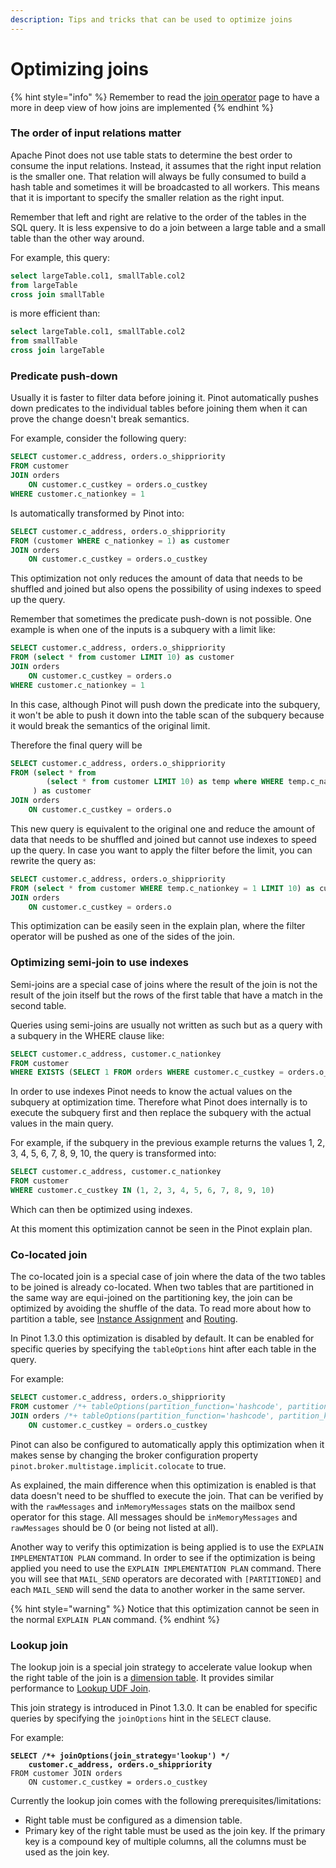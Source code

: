 ```yaml
---
description: Tips and tricks that can be used to optimize joins
---
```


# Optimizing joins

{% hint style="info" %}
Remember to read the [join operator](operator-types/hash_join.md) page to have a more in deep view of how joins are implemented
{% endhint %}

### The order of input relations matter

Apache Pinot does not use table stats to determine the best order to consume the input relations. Instead, it assumes that the right input relation is the smaller one. That relation will always be fully consumed to build a hash table and sometimes it will be broadcasted to all workers. This means that it is important to specify the smaller relation as the right input.

Remember that left and right are relative to the order of the tables in the SQL query. It is less expensive to do a join between a large table and a small table than the other way around.

For example, this query:

```sql
select largeTable.col1, smallTable.col2
from largeTable 
cross join smallTable
```

is more efficient than:

```sql
select largeTable.col1, smallTable.col2
from smallTable 
cross join largeTable
```

### Predicate push-down <a href="#predicate-push-down" id="predicate-push-down"></a>

Usually it is faster to filter data before joining it. Pinot automatically pushes down predicates to the individual tables before joining them when it can prove the change doesn't break semantics.

For example, consider the following query:

```sql
SELECT customer.c_address, orders.o_shippriority
FROM customer
JOIN orders
    ON customer.c_custkey = orders.o_custkey
WHERE customer.c_nationkey = 1
```

Is automatically transformed by Pinot into:

```sql
SELECT customer.c_address, orders.o_shippriority
FROM (customer WHERE c_nationkey = 1) as customer
JOIN orders
    ON customer.c_custkey = orders.o_custkey
```

This optimization not only reduces the amount of data that needs to be shuffled and joined but also opens the possibility of using indexes to speed up the query.

Remember that sometimes the predicate push-down is not possible. One example is when one of the inputs is a subquery with a limit like:

```sql
SELECT customer.c_address, orders.o_shippriority
FROM (select * from customer LIMIT 10) as customer
JOIN orders
    ON customer.c_custkey = orders.o
WHERE customer.c_nationkey = 1
```

In this case, although Pinot will push down the predicate into the subquery, it won't be able to push it down into the table scan of the subquery because it would break the semantics of the original limit.

Therefore the final query will be

```sql
SELECT customer.c_address, orders.o_shippriority
FROM (select * from 
        (select * from customer LIMIT 10) as temp where WHERE temp.c_nationkey = 1
     ) as customer
JOIN orders
    ON customer.c_custkey = orders.o
```

This new query is equivalent to the original one and reduce the amount of data that needs to be shuffled and joined but cannot use indexes to speed up the query. In case you want to apply the filter before the limit, you can rewrite the query as:

```sql
SELECT customer.c_address, orders.o_shippriority
FROM (select * from customer WHERE temp.c_nationkey = 1 LIMIT 10) as customer
JOIN orders
    ON customer.c_custkey = orders.o
```

This optimization can be easily seen in the explain plan, where the filter operator will be pushed as one of the sides of the join.

### Optimizing semi-join to use indexes <a href="#optimizing-semi-join-to-use-indexes" id="optimizing-semi-join-to-use-indexes"></a>

Semi-joins are a special case of joins where the result of the join is not the result of the join itself but the rows of the first table that have a match in the second table.

Queries using semi-joins are usually not written as such but as a query with a subquery in the WHERE clause like:

```sql
SELECT customer.c_address, customer.c_nationkey
FROM customer
WHERE EXISTS (SELECT 1 FROM orders WHERE customer.c_custkey = orders.o_custkey)
```

In order to use indexes Pinot needs to know the actual values on the subquery at optimization time. Therefore what Pinot does internally is to execute the subquery first and then replace the subquery with the actual values in the main query.

For example, if the subquery in the previous example returns the values 1, 2, 3, 4, 5, 6, 7, 8, 9, 10, the query is transformed into:

```sql
SELECT customer.c_address, customer.c_nationkey
FROM customer
WHERE customer.c_custkey IN (1, 2, 3, 4, 5, 6, 7, 8, 9, 10)
```

Which can then be optimized using indexes.

At this moment this optimization cannot be seen in the Pinot explain plan.

### Co-located join <a href="#co-located-join" id="co-located-join"></a>

The co-located join is a special case of join where the data of the two tables to be joined is already co-located. When two tables that are partitioned in the same way are equi-joined on the partitioning key, the join can be optimized by avoiding the shuffle of the data. To read more about how to partition a table, see [Instance Assignment](../../../operators/operating-pinot/instance-assignment.md) and [Routing](../../../operators/operating-pinot/tuning/routing.md#data-ingested-partitioned-by-some-column).

In Pinot 1.3.0 this optimization is disabled by default. It can be enabled for specific queries by specifying the `tableOptions` hint after each table in the query.

For example:

```sql
SELECT customer.c_address, orders.o_shippriority
FROM customer /*+ tableOptions(partition_function='hashcode', partition_key='c_custkey', partition_size='4') */
JOIN orders /*+ tableOptions(partition_function='hashcode', partition_key='o_custkey', partition_size='4') */
    ON customer.c_custkey = orders.o_custkey
```

Pinot can also be configured to automatically apply this optimization when it makes sense by changing the broker configuration property `pinot.broker.multistage.implicit.colocate` to true.

As explained, the main difference when this optimization is enabled is that data doesn't need to be shuffled to execute the join. That can be verified by with the `rawMessages` and `inMemoryMessages` stats on the mailbox send operator for this stage. All messages should be `inMemoryMessages` and `rawMessages` should be 0 (or being not listed at all).

Another way to verify this optimization is being applied is to use the `EXPLAIN IMPLEMENTATION PLAN` command. In order to see if the optimization is being applied you need to use the `EXPLAIN IMPLEMENTATION PLAN` command. There you will see that `MAIL_SEND` operators are decorated with `[PARTITIONED]` and each `MAIL_SEND` will send the data to another worker in the same server.

{% hint style="warning" %}
Notice that this optimization cannot be seen in the normal `EXPLAIN PLAN` command.
{% endhint %}

### Lookup join <a href="#lookup-join" id="lookup-join"></a>

The lookup join is a special join strategy to accelerate value lookup when the right table of the join is a [dimension table](../../../basics/data-import/batch-ingestion/dim-table.md). It provides similar performance to [Lookup UDF Join](../query-syntax/lookup-udf-join.md).&#x20;

This join strategy is introduced in Pinot 1.3.0. It can be enabled for specific queries by specifying the `joinOptions` hint in the `SELECT` clause.

For example:

<pre class="language-sql"><code class="lang-sql"><strong>SELECT /*+ joinOptions(join_strategy='lookup') */
</strong><strong>    customer.c_address, orders.o_shippriority
</strong>FROM customer JOIN orders
    ON customer.c_custkey = orders.o_custkey
</code></pre>

Currently the lookup join comes with the following prerequisites/limitations:

* Right table must be configured as a dimension table.
* Primary key of the right table must be used as the join key. If the primary key is a compound key of multiple columns, all the columns must be used as the join key.
